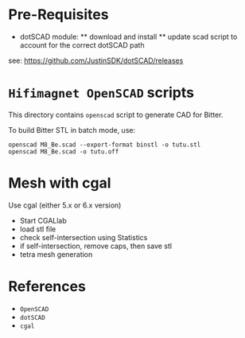 # Pre-Requisites

* dotSCAD module:
** download and install
** update scad script to account for the correct dotSCAD path

see: https://github.com/JustinSDK/dotSCAD/releases

# `Hifimagnet OpenSCAD` scripts

This directory contains `openscad` script to generate CAD for Bitter.

To build Bitter STL in batch mode, use:

```
openscad M8_Be.scad --export-format binstl -o tutu.stl
openscad M8_Be.scad -o tutu.off
```

# Mesh with cgal

Use cgal (either 5.x or 6.x version)
- Start CGALlab
- load stl file
- check self-intersection using Statistics
- if self-intersection, remove caps, then save stl
- tetra mesh generation

# References

* `OpenSCAD`
* `dotSCAD`
* `cgal`